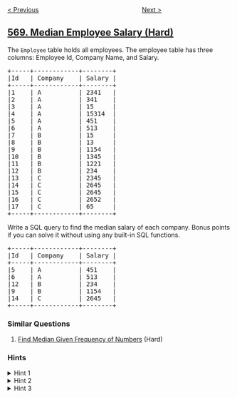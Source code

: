 <!--|This file generated by command(leetcode description); DO NOT EDIT.    |-->
<!--+----------------------------------------------------------------------+-->
<!--|@author    openset <openset.wang@gmail.com>                           |-->
<!--|@link      https://github.com/openset                                 |-->
<!--|@home      https://github.com/openset/leetcode                        |-->
<!--+----------------------------------------------------------------------+-->

[< Previous](../maximum-vacation-days "Maximum Vacation Days")
　　　　　　　　　　　　　　　　
[Next >](../managers-with-at-least-5-direct-reports "Managers with at Least 5 Direct Reports")

## [569. Median Employee Salary (Hard)](https://leetcode.com/problems/median-employee-salary "员工薪水中位数")

<p>The <code>Employee</code> table holds all employees. The employee table has three columns: Employee Id, Company Name, and Salary.</p>

<pre>
+-----+------------+--------+
|Id   | Company    | Salary |
+-----+------------+--------+
|1    | A          | 2341   |
|2    | A          | 341    |
|3    | A          | 15     |
|4    | A          | 15314  |
|5    | A          | 451    |
|6    | A          | 513    |
|7    | B          | 15     |
|8    | B          | 13     |
|9    | B          | 1154   |
|10   | B          | 1345   |
|11   | B          | 1221   |
|12   | B          | 234    |
|13   | C          | 2345   |
|14   | C          | 2645   |
|15   | C          | 2645   |
|16   | C          | 2652   |
|17   | C          | 65     |
+-----+------------+--------+
</pre>

<p>Write a SQL query to find the median salary of each company. Bonus points if you can solve it without using any built-in SQL functions.</p>

<pre>
+-----+------------+--------+
|Id   | Company    | Salary |
+-----+------------+--------+
|5    | A          | 451    |
|6    | A          | 513    |
|12   | B          | 234    |
|9    | B          | 1154   |
|14   | C          | 2645   |
+-----+------------+--------+
</pre>

### Similar Questions
  1. [Find Median Given Frequency of Numbers](../find-median-given-frequency-of-numbers) (Hard)

### Hints
<details>
<summary>Hint 1</summary>
Still remember how to select the sum which group by one column?
</details>

<details>
<summary>Hint 2</summary>
Try to think about how to get the median from a sorted list.
</details>

<details>
<summary>Hint 3</summary>
How to get the median one item for odd number list while how to get the median two items for even number list, try to unify them.
</details>
